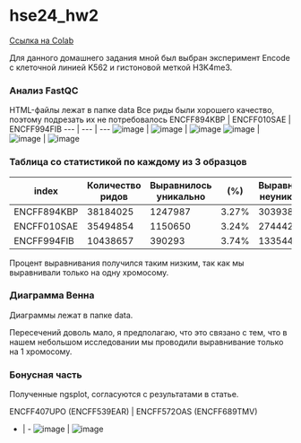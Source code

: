 # hse24_hw2

[Ссылка на Colab](https://colab.research.google.com/drive/1TdSjbkZEIb2puwf945OS-L0f3lG1KNvS?usp=sharing)

Для данного домашнего задания мной был выбран эксперимент Encode с клеточной линией K562 и гистоновой меткой H3K4me3.

### Анализ FastQC 
HTML-файлы лежат в папке data
Все риды были хорошего качество, поэтому подрезать их не потребовалось 
ENCFF894KBP |	ENCFF010SAE |	ENCFF994FIB
--- | --- | ---
![image](https://github.com/prayforanya/hse24_hw2/blob/main/data/ENCFF894KBP_scores.png) | ![image](https://github.com/prayforanya/hse24_hw2/blob/main/data/ENCFF010SAE_scores.png) | ![image](https://github.com/prayforanya/hse24_hw2/blob/main/data/ENCFF994FIB_scores.png) 
![image](https://github.com/prayforanya/hse24_hw2/blob/main/data/ENCFF894KBP_quality.png) | ![image](https://github.com/prayforanya/hse24_hw2/blob/main/data/ENCFF010SAE_quality.png) | ![image](https://github.com/prayforanya/hse24_hw2/blob/main/data/ENCFF994FIB_quality.png) 

### Таблица со статистикой по каждому из 3 образцов

index | Количество ридов | Выравнилось уникально | (%) | Выравнилось неуникально | (%) | Не выравнилось | (%)
--- | --- | --- | --- | --- | --- | --- | ---
ENCFF894KBP | 38184025 | 1247987 | 3.27% | 3039385 | 7.96% | 33896653 | 88.77%
ENCFF010SAE | 35494854 | 1150650 | 3.24% | 2744423 | 7.73% | 31599781 | 89.03%
ENCFF994FIB | 10438657 | 390293 | 3.74% | 1335446 | 12.79% | 8712918 | 83.47%

Процент выравнивания получился таким низким, так как мы выравнивали только на одну хромосому. 

### Диаграмма Венна

Диаграммы лежат в папке data.

Пересечений доволь мало, я предполагаю, что это связано с тем, что в нашем небольшом исследовании мы проводили выравнивание только на 1 хромосому.

### Бонусная часть 
Полученные ngsplot, согласуются с результатами в статье. 

ENCFF407UPO (ENCFF539EAR) | ENCFF572OAS (ENCFF689TMV) 
- | - 
![image](https://github.com/prayforanya/hse24_hw2/blob/main/data/result1.png) | 
![image](https://github.com/prayforanya/hse24_hw2/blob/main/data/result2.png) 
